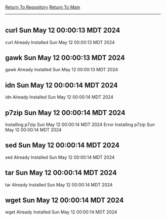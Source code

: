 [Return To Repository](https://github.com/DigitalWarrior/piholeparser/)
[Return To Main](https://github.com/DigitalWarrior/piholeparser/blob/master/RecentRunLogs/Mainlog.md)
____________________________________
# 
## curl Sun May 12 00:00:13 MDT 2024
curl Already Installed Sun May 12 00:00:13 MDT 2024
## gawk Sun May 12 00:00:13 MDT 2024
gawk Already Installed Sun May 12 00:00:13 MDT 2024
## idn Sun May 12 00:00:14 MDT 2024
idn Already Installed Sun May 12 00:00:14 MDT 2024
## p7zip Sun May 12 00:00:14 MDT 2024
Installing p7zip Sun May 12 00:00:14 MDT 2024
Error Installing p7zip Sun May 12 00:00:14 MDT 2024
## sed Sun May 12 00:00:14 MDT 2024
sed Already Installed Sun May 12 00:00:14 MDT 2024
## tar Sun May 12 00:00:14 MDT 2024
tar Already Installed Sun May 12 00:00:14 MDT 2024
## wget Sun May 12 00:00:14 MDT 2024
wget Already Installed Sun May 12 00:00:14 MDT 2024
